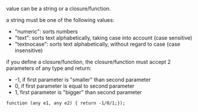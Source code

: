 value can be a string or a closure/function.

a string must be one of the following values:

- "numeric": sorts numbers
- "text": sorts text alphabetically, taking case into account (case sensitive)
- "textnocase": sorts text alphabetically, without regard to case (case insensitive)

if you define a closure/function, the closure/function must accept 2 parameters of any type and return:

- \-1, if first parameter is "smaller" than second parameter
- 0, if first parameter is equal to second parameter
- 1, first parameter is "bigger" than second parameter

`function (any e1, any e2) { return -1/0/1;});`